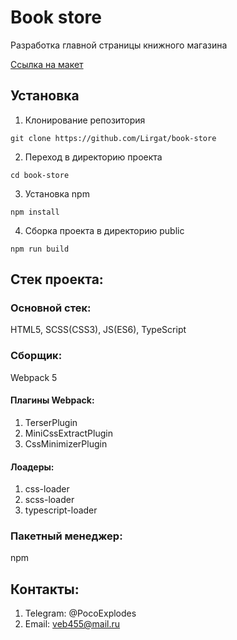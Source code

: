 # Book store

Разработка главной страницы книжного магазина

<a href="https://www.figma.com/design/8XxPADjILtnlah4yWI0CLb/bookshop?node-id=0-1&node-type=canvas" target="_blank">Ссылка на макет</a>

## Установка

1. Клонирование репозитория

```git clone https://github.com/Lirgat/book-store```

2. Переход в директорию проекта

```cd book-store```

3. Установка npm 

```npm install```

4. Сборка проекта в директорию public

```npm run build ```

## Стек проекта:

### Основной стек:

HTML5, SCSS(CSS3), JS(ES6), TypeScript

### Сборщик: 

Webpack 5

#### Плагины Webpack:

1. TerserPlugin
2. MiniCssExtractPlugin
3. CssMinimizerPlugin

#### Лоадеры:

1. css-loader
2. scss-loader
3. typescript-loader

### Пакетный менеджер:

npm

## Контакты:

1. Telegram: @PocoExplodes
2. Email: veb455@mail.ru
